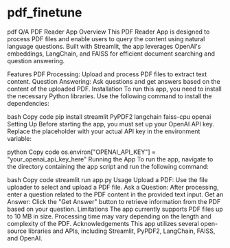 # pdf_finetune
pdf Q/A
PDF Reader App
Overview
This PDF Reader App is designed to process PDF files and enable users to query the content using natural language questions. Built with Streamlit, the app leverages OpenAI's embeddings, LangChain, and FAISS for efficient document searching and question answering.

Features
PDF Processing: Upload and process PDF files to extract text content.
Question Answering: Ask questions and get answers based on the content of the uploaded PDF.
Installation
To run this app, you need to install the necessary Python libraries. Use the following command to install the dependencies:

bash
Copy code
pip install streamlit PyPDF2 langchain faiss-cpu openai
Setting Up
Before starting the app, you must set up your OpenAI API key. Replace the placeholder with your actual API key in the environment variable:

python
Copy code
os.environ["OPENAI_API_KEY"] = "your_openai_api_key_here"
Running the App
To run the app, navigate to the directory containing the app script and run the following command:

bash
Copy code
streamlit run app.py
Usage
Upload a PDF: Use the file uploader to select and upload a PDF file.
Ask a Question: After processing, enter a question related to the PDF content in the provided text input.
Get an Answer: Click the "Get Answer" button to retrieve information from the PDF based on your question.
Limitations
The app currently supports PDF files up to 10 MB in size.
Processing time may vary depending on the length and complexity of the PDF.
Acknowledgements
This app utilizes several open-source libraries and APIs, including Streamlit, PyPDF2, LangChain, FAISS, and OpenAI.
